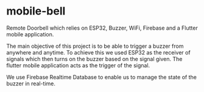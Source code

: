 # mobile-bell
Remote Doorbell which relies on ESP32, Buzzer, WiFi, Firebase and a Flutter mobile application.

The main objective of this project is to be able to trigger a buzzer from anywhere and anytime. To achieve this we used ESP32 as the receiver of signals which then turns on the buzzer based on the signal given. The flutter mobile application acts as the trigger of the signal.

We use Firebase Realtime Database to enable us to manage the state of the buzzer in real-time.
